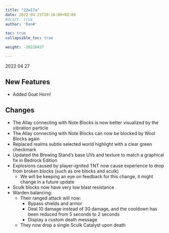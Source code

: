 ```yaml
---
title: "22w17a"
date: 2022-04-21T20:16:00+02:00
#draft: true
author: 'Ran#'

toc: true
collapsible_toc: true

weight: -20220427

---
```


2022 04 27

## New Features

- Added Goat Horn!

## Changes

- The Allay connecting with Note Blocks is now better visualized by the vibration particle
- The Allay connecting with Note Blocks can now be blocked by Wool Blocks again
- Replaced realms subtle selected world highlight with a clear green checkmark
- Updated the Brewing Stand’s base UVs and texture to match a graphical fix in Bedrock Edition
- Explosions caused by player-ignited TNT now cause experience to drop from broken blocks (such as ore blocks and sculk)
    - We will be keeping an eye on feedback for this change, it might change in a future update
- Sculk blocks now have very low blast resistance
- Warden balancing:
    - Their ranged attack will now:
        - Bypass shields and armor
        - Deal 10 damage instead of 30 damage, and the cooldown has been reduced from 5 seconds to 2 seconds
        - Display a custom death message
    - They now drop a single Sculk Catalyst upon death
